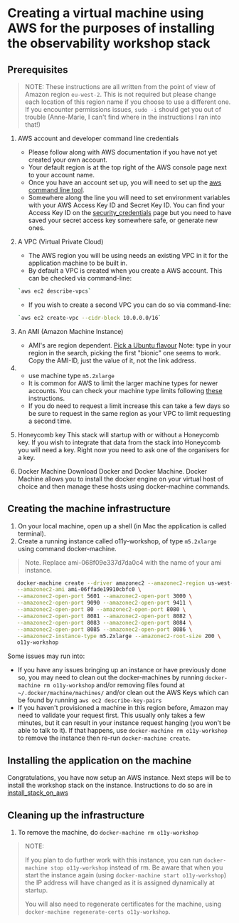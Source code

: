 # Creating a virtual machine using AWS for the purposes of installing the observability workshop stack

## Prerequisites

> NOTE: These instructions are all written from the point of view of Amazon region `eu-west-2`. This is not required but please change each location of this region name if you choose to use a different one. If you encounter permissions issues, `sudo -i` should get you out of trouble (Anne-Marie, I can't find where in the instructions I ran into that!)

1. AWS account and developer command line credentials
    - Please follow along with AWS documentation if you have not yet created your own account.
    - Your default region is at the top right of the AWS console page next to your account name. 
    - Once you have an account set up, you will need to set up the [aws command line tool](https://docs.aws.amazon.com/cli/index.html).
    - Somewhere along the line you will need to set environment variables with your AWS Access Key ID and Secret Key ID. You can find your Access Key ID on the [security_credentials](https://console.aws.amazon.com/iam/home#/security_credentials) page but you need to have saved your secret access key somewhere safe, or generate new ones.  
2. A VPC (Virtual Private Cloud)
   - The AWS region you will be using needs an existing VPC in it for the application machine to be built in.
   - By default a VPC is created when you create a AWS account. This can be checked via command-line:
    ``` bash
    `aws ec2 describe-vpcs`
    ```
    - If you wish to create a second VPC you can do so via command-line:
    ``` bash
    `aws ec2 create-vpc --cidr-block 10.0.0.0/16`
    ```
3. An AMI (Amazon Machine Instance)
    - AMI's are region dependent. [Pick a Ubuntu flavour](https://cloud-images.ubuntu.com/locator/ec2/) Note: type in your region in the search, picking the first "bionic" one seems to work. Copy the AMI-ID, just the value of it, not the link address.

4. - use machine type `m5.2xlarge`
    - It is common for AWS to limit the larger machine types for newer accounts. You can check your machine type limits following [these](https://docs.aws.amazon.com/AWSEC2/latest/UserGuide/ec2-resource-limits.html) instructions.
    - If you do need to request a limit increase this can take a few days so be sure to request in the same region as your VPC to limit requesting a second time.
5. Honeycomb key
   This stack will startup with or without a Honeycomb key. If you wish to integrate that data from the stack into Honeycomb you will need a key. Right now you need to ask one of the organisers for a key.
6. Docker Machine
Download Docker and Docker Machine. Docker Machine allows you to install the docker engine on your virtual host of choice and then manage these hosts using docker-machine commands.  

## Creating the machine infrastructure
1. On your local machine, open up a shell (in Mac the application is called terminal).
2. Create a running instance called o11y-workshop, of type `m5.2xlarge` using command docker-machine.
> Note. Replace ami-068f09e337d7da0c4 with the name of your ami instance.

 ``` bash
    docker-machine create --driver amazonec2 --amazonec2-region us-west-2 \
    --amazonec2-ami ami-06ffade19910cbfc0 \
    --amazonec2-open-port 5601 --amazonec2-open-port 3000 \
    --amazonec2-open-port 9090 --amazonec2-open-port 9411 \
    --amazonec2-open-port 80 --amazonec2-open-port 8080 \
    --amazonec2-open-port 8081 --amazonec2-open-port 8082 \
    --amazonec2-open-port 8083 --amazonec2-open-port 8084 \
    --amazonec2-open-port 8085 --amazonec2-open-port 8086 \
    --amazonec2-instance-type m5.2xlarge --amazonec2-root-size 200 \
    o11y-workshop
 ```
Some issues may run into:
- If you have any issues bringing up an instance or have previously done so, you may need to clean out the docker-machines by running `docker-machine rm o11y-workshop` and/or removing files found at `~/.docker/machine/machines/` and/or clean out the AWS Keys which can be found by running `aws ec2 describe-key-pairs`
- If you haven't provisioned a machine in this region before, Amazon may need to validate your request first. This usually only takes a few minutes, but it can result in your instance request hanging (you won't be able to talk to it). If that happens, use `docker-machine rm o11y-workshop` to remove the instance then re-run `docker-machine create`.

## Installing the application on the machine
Congratulations, you have now setup an AWS instance. Next steps will be to install the workshop stack on the instance. Instructions to do so are in [install_stack_on_aws](https://github.com/charrett/observability-workshop/blob/master/docs/install_stack_on_aws.md)


## Cleaning up the infrastructure

1. To remove the machine, do `docker-machine rm o11y-workshop`

>NOTE:
>
> If you plan to do further work with this instance, you can run `docker-machine stop o11y-workshop` instead of rm. Be aware that when you start the instance again (using `docker-machine start o11y-workshop`) the IP address will have changed as it is assigned dynamically at startup.
>
> You will also need to regenerate certificates for the machine, using `docker-machine regenerate-certs o11y-workshop`.
